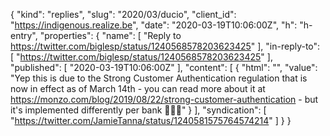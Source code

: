 {
  "kind": "replies",
  "slug": "2020/03/ducio",
  "client_id": "https://indigenous.realize.be",
  "date": "2020-03-19T10:06:00Z",
  "h": "h-entry",
  "properties": {
    "name": [
      "Reply to https://twitter.com/biglesp/status/1240568578203623425"
    ],
    "in-reply-to": [
      "https://twitter.com/biglesp/status/1240568578203623425"
    ],
    "published": [
      "2020-03-19T10:06:00Z"
    ],
    "content": [
      {
        "html": "",
        "value": "Yep this is due to the Strong Customer Authentication regulation that is now in effect as of March 14th - you can read more about it at https://monzo.com/blog/2019/08/22/strong-customer-authentication - but it's implemented differently per bank 🤷🏽‍♂️"
      }
    ],
    "syndication": [
      "https://twitter.com/JamieTanna/status/1240581575764574214"
    ]
  }
}
